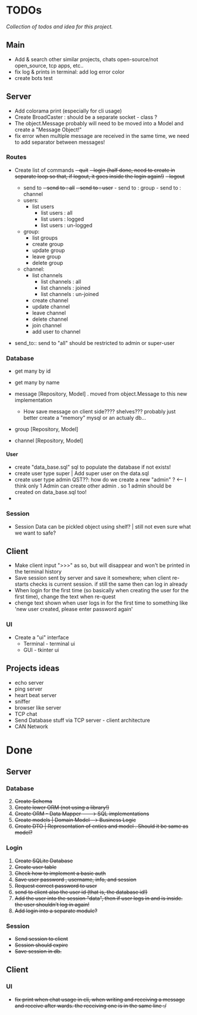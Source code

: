 TODOs
=====

_Collection of todos and idea for this project._


Main
----

- Add & search other similar projects, chats open-source/not open_source, tcp apps, etc..
- fix log & prints in terminal: add log error color 
- create bots test


Server
------

- Add colorama print (especially for cli usage)
- Create BroadCaster : should be a separate socket - class ? 
- The object.Message probably will need to be moved into a Model and create a "Message Object!"
- fix error when multiple message are received in the same time, we need to add separator between messages!



### Routes

- Create list of commands
  ~~- quit~~ 
  ~~- login (half done, need to create in separate loop so that, if logout, it goes inside the login again!)~~
  ~~- logout~~ 
  - send to
        ~~- send to : all~~
        ~~- send to : user~~ 
        - send to : group
        - send to : channel
  - users:
    - list users
      - list users : all
      - list users : logged
      - list users : un-logged
  - group:
    - list groups
    - create group
    - update group
    - leave group
    - delete group
  - channel:
    - list channels
      - list channels : all
      - list channels : joined
      - list channels : un-joined
    - create channel
    - update channel
    - leave channel
    - delete channel
    - join channel
    - add user to channel

- send_to:: send to "all" should be restricted to admin or super-user

### Database 

- get many by id
- get many by name

- message [Repository, Model] . moved from object.Message to this new implementation 
  - How save message on client side???? shelves??? probably just better create a "memory" mysql or an actualy db... 
- group [Repository, Model]
- channel [Repository, Model]

#### User

- create "data_base.sql" sql to populate the database if not exists!
- create user type super | Add super user on the data.sql
- create user type admin QST??: how do we create a new "admin" ? <-- I think only 1 Admin can create other admin . so 1 admin should be created on data_base.sql too!
- 

### Session

- Session Data can be pickled object using shelf? | still not even sure what we want to safe?


Client
------

- Make client input ">>>" as so, but will disappear and won't be printed in the terminal history
- Save session sent by server and save it somewhere; when client re-starts checks is current session. if still the same then can log in already
- When login for the first time (so basically when creating the user for the first time), change the text when re-quest
- chenge text shown when user logs in for the first time to something like 'new user created, please enter password again'

### UI

- Create a "ui" interface 
  - Terminal - terminal ui 
  - GUI - tkinter ui 

Projects ideas
--------------

- echo server
- ping server
- heart beat server
- sniffer
- browser like server
- TCP chat 
- Send Database stuff via TCP server - client architecture
- CAN Network


Done
====


Server
------


### Database

2. ~~Create Schema~~
4. ~~Create lower ORM (not using a library!)~~
5. ~~Create ORM - Data Mapper ---> SQL implementations~~
5. ~~Create models | Domain Model --> Business Logic~~
6. ~~Create DTO | Representation of enties and model . Should it be same as model?~~

### Login

1. ~~Create SQLite Database~~
2. ~~Create user table~~
3. ~~Check how to implement a basic auth~~
4. ~~Save user password , username, info, and session~~
5. ~~Request correct password to user~~
6. ~~send to client also the user id (that is, the database id!)~~
7. ~~Add the user into the session "data", then if user logs in and is inside. the user shouldn't log in again!~~
8. ~~Add login into a separate module?~~

### Session

- ~~Send session to client~~
- ~~Session should expire~~
- ~~Save session in db.~~ 


Client
------

### UI

- ~~fix print when chat usage in cli, when writing and receiving a message and receive after wards. the receiving one is in the same line :/~~